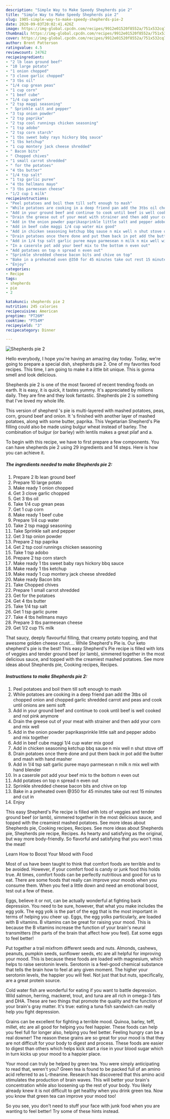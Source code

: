 ```yaml
---
description: "Simple Way to Make Speedy Shepherds pie 2"
title: "Simple Way to Make Speedy Shepherds pie 2"
slug: 1905-simple-way-to-make-speedy-shepherds-pie-2
date: 2020-09-03T20:02:41.426Z
image: https://img-global.cpcdn.com/recipes/9912e01520f8552a/751x532cq70/shepherds-pie-2-recipe-main-photo.jpg
thumbnail: https://img-global.cpcdn.com/recipes/9912e01520f8552a/751x532cq70/shepherds-pie-2-recipe-main-photo.jpg
cover: https://img-global.cpcdn.com/recipes/9912e01520f8552a/751x532cq70/shepherds-pie-2-recipe-main-photo.jpg
author: Brent Patterson
ratingvalue: 4.5
reviewcount: 24762
recipeingredient:
- "2 lb lean ground beef"
- "10 large potato"
- "1 onion chopped"
- "3 clove garlic chopped"
- "3 tbs oil"
- "1/4 cup grean peas"
- "1 cup corn"
- "1 beef cube"
- "1/4 cup water"
- "2 tsp maggi seasoning"
- " Sprinkle salt and pepper"
- "3 tsp onion powder"
- "2 tsp paprika"
- "2 tsp cool runnings chicken seasoning"
- "1 tsp adobo"
- "2 tsp corn starch"
- "1 tbs sweet baby rays hickory bbq sauce"
- "1 tbs ketchup"
- "1 cup montery jack cheese shredded"
- " Bacon bits"
- " Chopped chives"
- "1 small carrot shredded"
- " for the potatoes"
- "4 tbs butter"
- "1/4 tsp salt"
- "1 tsp garlic puree"
- "4 tbs hellmans mayo"
- "3 tbs parmesean cheese"
- "1/2 cup 1 milk"
recipeinstructions:
- "Peel potatoes and boil them till soft enough to mash"
- "While potatoes are cooking in a deep friend pan add the 3tbs oil chopped onion and chopped garlic shredded carrot and peas and cook until onions are semi soft"
- "Add in your ground beef and continue to cook until beef is well cooked and not pink anymore"
- "Drain the greese out of your meat with strainer and then add your corn and mix well"
- "Add in the onion powder paprikasprinkle little salt and pepper adobo and mix together"
- "Add in beef cube maggi 1/4 cup water mix good"
- "Add in chicken seasoning ketchup bbq sause n mix well n shut stove off"
- "Drain potatoes once there done and put them back in pot add the butter and mash with hand masher"
- "Add in 1/4 tsp salt garlic puree mayo parmesean n milk n mix well with hand blender"
- "In a caserole pot add your beef mix to the bottom n even out"
- "Add potatoes on top n spread n even out"
- "Sprinkle shredded cheese bacon bits and chive on top"
- "Bake in a preheated oven @350 for 45 minutes take out rest 15 minutes and cut in"
- "Enjoy"
categories:
- Recipe
tags:
- shepherds
- pie
- 2

katakunci: shepherds pie 2 
nutrition: 245 calories
recipecuisine: American
preptime: "PT26M"
cooktime: "PT54M"
recipeyield: "3"
recipecategory: Dinner

---
```



![Shepherds pie 2](https://img-global.cpcdn.com/recipes/9912e01520f8552a/751x532cq70/shepherds-pie-2-recipe-main-photo.jpg)

Hello everybody, I hope you're having an amazing day today. Today, we're going to prepare a special dish, shepherds pie 2. One of my favorites food recipes. This time, I am going to make it a little bit unique. This is gonna smell and look delicious.

Shepherds pie 2 is one of the most favored of recent trending foods on earth. It is easy, it is quick, it tastes yummy. It's appreciated by millions daily. They are fine and they look fantastic. Shepherds pie 2 is something that I've loved my whole life.

This version of shepherd &#39;s pie is multi-layered with mashed potatoes, peas, corn, ground beef and onion. It &#39;s finished with another layer of mashed potatoes, along with some butter, paprika. This Vegetarian Shepherd&#39;s Pie filling could also be made using bulgur wheat instead of barley. The combination of bulgur (or barley) with lentils makes a great pilaf and a.


To begin with this recipe, we have to first prepare a few components. You can have shepherds pie 2 using 29 ingredients and 14 steps. Here is how you can achieve it.

<!--inarticleads1-->

##### The ingredients needed to make Shepherds pie 2:

1. Prepare 2 lb lean ground beef
1. Prepare 10 large potato
1. Make ready 1 onion chopped
1. Get 3 clove garlic chopped
1. Get 3 tbs oil
1. Take 1/4 cup grean peas
1. Get 1 cup corn
1. Make ready 1 beef cube
1. Prepare 1/4 cup water
1. Take 2 tsp maggi seasoning
1. Take  Sprinkle salt and pepper
1. Get 3 tsp onion powder
1. Prepare 2 tsp paprika
1. Get 2 tsp cool runnings chicken seasoning
1. Take 1 tsp adobo
1. Prepare 2 tsp corn starch
1. Make ready 1 tbs sweet baby rays hickory bbq sauce
1. Make ready 1 tbs ketchup
1. Make ready 1 cup montery jack cheese shredded
1. Make ready  Bacon bits
1. Take  Chopped chives
1. Prepare 1 small carrot shredded
1. Get  for the potatoes
1. Get 4 tbs butter
1. Take 1/4 tsp salt
1. Get 1 tsp garlic puree
1. Take 4 tbs hellmans mayo
1. Prepare 3 tbs parmesean cheese
1. Get 1/2 cup 1% milk


That saucy, deeply flavourful filling, that creamy potato topping, and that awesome golden cheese crust.… While Shepherd&#39;s Pie is. Our keto shepherd&#39;s pie is the best! This easy Shepherd&#39;s Pie recipe is filled with lots of veggies and tender ground beef (or lamb), simmered together in the most delicious sauce, and topped with the creamiest mashed potatoes. See more ideas about Shepherds pie, Cooking recipes, Recipes. 

<!--inarticleads2-->

##### Instructions to make Shepherds pie 2:

1. Peel potatoes and boil them till soft enough to mash
1. While potatoes are cooking in a deep friend pan add the 3tbs oil chopped onion and chopped garlic shredded carrot and peas and cook until onions are semi soft
1. Add in your ground beef and continue to cook until beef is well cooked and not pink anymore
1. Drain the greese out of your meat with strainer and then add your corn and mix well
1. Add in the onion powder paprikasprinkle little salt and pepper adobo and mix together
1. Add in beef cube maggi 1/4 cup water mix good
1. Add in chicken seasoning ketchup bbq sause n mix well n shut stove off
1. Drain potatoes once there done and put them back in pot add the butter and mash with hand masher
1. Add in 1/4 tsp salt garlic puree mayo parmesean n milk n mix well with hand blender
1. In a caserole pot add your beef mix to the bottom n even out
1. Add potatoes on top n spread n even out
1. Sprinkle shredded cheese bacon bits and chive on top
1. Bake in a preheated oven @350 for 45 minutes take out rest 15 minutes and cut in
1. Enjoy


This easy Shepherd&#39;s Pie recipe is filled with lots of veggies and tender ground beef (or lamb), simmered together in the most delicious sauce, and topped with the creamiest mashed potatoes. See more ideas about Shepherds pie, Cooking recipes, Recipes. See more ideas about Shepherds pie, Shepherds pie recipe, Recipes. As hearty and satisfying as the original, but way more body-friendly. So flavorful and satisfying that you won&#39;t miss the meat! 

Learn How to Boost Your Mood with Food


Most of us have been taught to think that comfort foods are terrible and to be avoided. However, if your comfort food is candy or junk food this holds true. At times, comfort foods can be perfectly nutritious and good for us to eat. There are some foods that really can improve your moods when you consume them. When you feel a little down and need an emotional boost, test out a few of these.

Eggs, believe it or not, can be actually wonderful at fighting back depression. You need to be sure, however, that what you make includes the egg yolk. The egg yolk is the part of the egg that is the most important in terms of helping you cheer up. Eggs, the egg yolks particularly, are loaded with B vitamins. B vitamins can be great for raising your mood. This is because the B vitamins increase the function of your brain's neural transmitters (the parts of the brain that affect how you feel). Eat some eggs to feel better!

Put together a trail mixfrom different seeds and nuts. Almonds, cashews, peanuts, pumpkin seeds, sunflower seeds, etc are all helpful for improving your mood. This is because these foods are loaded with magnesium, which helps to raise serotonin levels. Serotonin is a feel-good chemical substance that tells the brain how to feel at any given moment. The higher your serotonin levels, the happier you will feel. Not just that but nuts, specifically, are a great protein source.

Cold water fish are wonderful for eating if you want to battle depression. Wild salmon, herring, mackerel, trout, and tuna are all rich in omega-3 fats and DHA. These are two things that promote the quality and the function of your brain's gray matter. It's true: eating a tuna fish sandwich can really help you fight depression. 

Grains can be excellent for fighting a terrible mood. Quinoa, barley, teff, millet, etc are all good for helping you feel happier. These foods can help you feel full for longer also, helping you feel better. Feeling hungry can be a real downer! The reason these grains are so great for your mood is that they are not difficult for your body to digest and process. These foods are easier to digest than others which helps kick start a rise in your blood sugar which in turn kicks up your mood to a happier place.

Your mood can truly be helped by green tea. You were simply anticipating to read that, weren't you? Green tea is found to be packed full of an amino acid referred to as L-theanine. Research has discovered that this amino acid stimulates the production of brain waves. This will better your brain's concentration while also loosening up the rest of your body. You likely already knew it is not difficult to get healthy when you drink green tea. Now you know that green tea can improve your mood too!

So you see, you don't need to stuff your face with junk food when you are wanting to feel better! Try  some  of  these  hints  instead.

